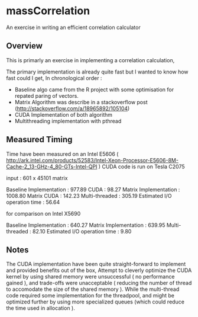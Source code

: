 # massCorrelation
An exercise in writing an efficient correlation calculator

## Overview

This is primarly an exercise in implementing a correlation calculation,

The primary implementation is already quite fast but I wanted to know how fast could I get,
In chronological order :
- Baseline algo came from the R project with some optimisation for repated paring of vectors.
- Matrix Algorithm was describe in a stackoverflow post (http://stackoverflow.com/a/18965892/105104)
- CUDA Implementation of both algorithm
- Multithreading implementation with pthread


## Measured Timing

Time have been measured on an Intel E5606 ( http://ark.intel.com/products/52583/Intel-Xeon-Processor-E5606-8M-Cache-2_13-GHz-4_80-GTs-Intel-QPI )
CUDA code is run on Tesla C2075

input : 601 x 45101 matrix 

Baseline Implementation : 977.89
CUDA : 98.27
Matrix Implementation : 1008.80
Matrix CUDA : 142.23
Multi-threaded : 305.19
Estimated I/O operation time : 56.64

for comparison on Intel X5690

Baseline Implementation : 640.27
Matrix Implementation : 639.95
Multi-threaded : 82.10
Estimated I/O operation time : 9.80

## Notes

The CUDA implementation have been quite straight-forward to implement and provided benefits out of the box, Attempt to cleverly optimize the CUDA kernel by using shared memory were unsuccessful ( no performance gained ), and trade-offs were unacceptable ( reducing the number of thread to accomodate the size of the shared memory ).
While the multi-thread code required some implementation for the threadpool, and might be optimized further by using more specialized queues (which could reduce the time used in allocation ).
